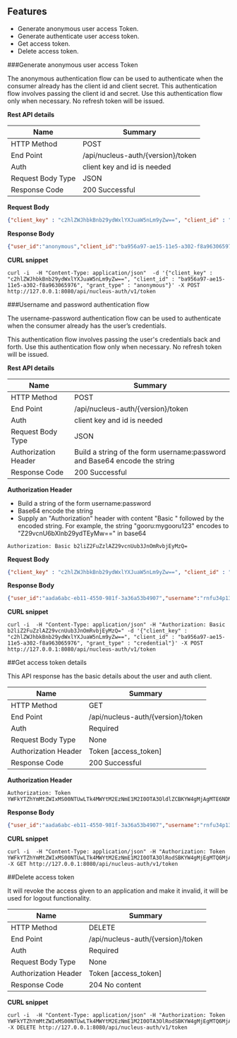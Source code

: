 Features
----------
- Generate anonymous user access Token.
- Generate authenticate user access token.
- Get access token.
- Delete access token.


###Generate anonymous user access Token

   The anonymous authentication flow can be used to authenticate when the consumer already has the client id and client secret.
   This authentication flow involves passing the client id and secret. Use this authentication flow only when necessary. No refresh token will be issued.

**Rest API details**

| Name | Summary |
|------------------------|--------|
| HTTP Method | POST |
| End Point | /api/nucleus-auth/{version}/token |
| Auth | client key and id is needed |
| Request Body Type | JSON |
| Response Code | 200 Successful |

**Request Body**

```json
{"client_key" : "c2hlZWJhbkBnb29ydWxlYXJuaW5nLm9yZw==", "client_id" : "ba956a97-ae15-11e5-a302-f8a963065976", "grant_type" : "anonymous"}
```

**Response Body**

```json
{"user_id":"anonymous","client_id":"ba956a97-ae15-11e5-a302-f8a963065976","provided_at":1453472200140,"cdn_urls":{"profile.cdn":"//profile.gooru.org.com"},"prefs":{"taxonomy":[{"standard_framework_code":"CSS","default_subject_code":"GUT.M"}]},"access_token":"YW5vbnltb3VzOkZyaSBKYW4gMjIgMTk6NDY6NDAgSVNUIDIwMTY6MTQ1MzQ3MjIwMDE0MA=="}
```

**CURL snippet**

```
curl -i  -H "Content-Type: application/json"  -d '{"client_key" : "c2hlZWJhbkBnb29ydWxlYXJuaW5nLm9yZw==", "client_id" : "ba956a97-ae15-11e5-a302-f8a963065976", "grant_type" : "anonymous"}' -X POST http://127.0.0.1:8080/api/nucleus-auth/v1/token

```

###Username and password authentication flow

   The username-password authentication flow can be used to authenticate when the consumer already has the user’s credentials.

   This authentication flow involves passing the user's credentials back and forth. Use this authentication flow only when necessary. No refresh token will be issued.


**Rest API details**

| Name | Summary |
|------------------------|--------|
| HTTP Method | POST |
| End Point | /api/nucleus-auth/{version}/token |
| Auth | client key and id is needed |
| Request Body Type | JSON |
| Authorization Header | Build a string of the form username:password and Base64 encode the string |
| Response Code | 200 Successful |

**Authorization Header**

- Build a string of the form username:password
- Base64 encode the string
- Supply an "Authorization" header with content "Basic " followed by the encoded string. For example, the string "gooru:mygooru123" encodes to "Z29vcnU6bXlnb29ydTEyMw==" in base64

```
Authorization: Basic b2liZ2FuZzlAZ29vcnUub3JnOmRvbjEyMzQ=
```

**Request Body**

```json
{"client_key" : "c2hlZWJhbkBnb29ydWxlYXJuaW5nLm9yZw==", "client_id" : "ba956a97-ae15-11e5-a302-f8a963065976", "grant_type" : "credential"}
```

**Response Body**

```json
{"user_id":"aada6abc-eb11-4550-981f-3a36a53b4907","username":"rnfu34p13","client_id":"ba956a97-ae15-11e5-a302-f8a963065976","provided_at":1453472820207,"prefs":{"taxonomy":[{"standard_framework_code":"CSS","default_subject_code":"GUT.M"}]},"cdn_urls":{"profile.cdn":"//profile.gooru.org.com"},"access_token":"YWFkYTZhYmMtZWIxMS00NTUwLTk4MWYtM2EzNmE1M2I0OTA3OkZyaSBKYW4gMjIgMTk6NTc6MDAgSVNUIDIwMTY6MTQ1MzQ3MjgyMDIwNw=="}
```

**CURL snippet**

```
curl -i  -H "Content-Type: application/json" -H "Authorization: Basic b2liZ2FuZzlAZ29vcnUub3JnOmRvbjEyMzQ=" -d '{"client_key" : "c2hlZWJhbkBnb29ydWxlYXJuaW5nLm9yZw==", "client_id" : "ba956a97-ae15-11e5-a302-f8a963065976", "grant_type" : "credential"}' -X POST http://127.0.0.1:8080/api/nucleus-auth/v1/token
```

##Get access token  details 

 This API response has the basic details about the user and  auth client.

| Name | Summary |
|------------------------|--------|
| HTTP Method | GET |
| End Point | /api/nucleus-auth/{version}/token |
| Auth | Required |
| Request Body Type | None |
| Authorization Header | Token [access_token] |
| Response Code | 200 Successful |

**Authorization Header**

```
Authorization: Token YWFkYTZhYmMtZWIxMS00NTUwLTk4MWYtM2EzNmE1M2I0OTA3OldlZCBKYW4gMjAgMTE6NDM6MzEgSVNUIDIwMTY6MTQ1MzI3MDQxMTkxNA==
```

**Response Body**

```json 
{"user_id":"aada6abc-eb11-4550-981f-3a36a53b4907","username":"rnfu34p13","client_id":"ba956a97-ae15-11e5-a302-f8a963065976","provided_at":1453366247336,"cdn_urls":{"profile.cdn":"//profile.gooru.org.com"}}
```

**CURL snippet**

```
curl -i  -H "Content-Type: application/json" -H "Authorization: Token YWFkYTZhYmMtZWIxMS00NTUwLTk4MWYtM2EzNmE1M2I0OTA3OlRodSBKYW4gMjEgMTQ6MjA6NDcgSVNUIDIwMTY6MTQ1MzM2NjI0NzMzNg=="  -X GET http://127.0.0.1:8080/api/nucleus-auth/v1/token
```

##Delete access token 

It will revoke the access given to an application and make it invalid, it will be used for logout functionality.

| Name | Summary |
|------------------------|--------|
| HTTP Method | DELETE |
| End Point | /api/nucleus-auth/{version}/token |
| Auth | Required |
| Request Body Type | None |
| Authorization Header | Token [access_token] |
| Response Code | 204 No content |


**CURL snippet**

```
curl -i  -H "Content-Type: application/json" -H "Authorization: Token YWFkYTZhYmMtZWIxMS00NTUwLTk4MWYtM2EzNmE1M2I0OTA3OlRodSBKYW4gMjEgMTQ6MjA6NDcgSVNUIDIwMTY6MTQ1MzM2NjI0NzMzNg=="  -X DELETE http://127.0.0.1:8080/api/nucleus-auth/v1/token
```

